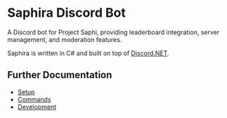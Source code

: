 # Saphira Discord Bot

A Discord bot for Project Saphi, providing leaderboard integration, server management, and moderation features.

Saphira is written in C# and built on top of [Discord.NET](https://docs.discordnet.dev/index.html).

## Further Documentation

- [Setup](./Documentation/setup.md)
- [Commands](./Documentation/commands.md)
- [Development](./Documentation/development.md)
